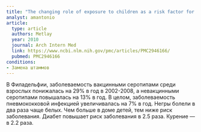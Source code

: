```yaml
---
title: "The changing role of exposure to children as a risk factor for bacteremic pneumococcal disease in the post conjugate vaccine era"
analyst: amantonio
article:
  type: article
  authors: Metlay
  year: 2010
  journal: Arch Intern Med
  link: https://www.ncbi.nlm.nih.gov/pmc/articles/PMC2946166/
  pubmed: PMC2946166
conditions:
- Замена штаммов
---
```


В Филадельфии, заболеваемость вакцинными серотипами среди взрослых понижалась на 29% в год в 2002-2008, а невакцинными серотипами повышалась на 13% в год. В целом, заболеваемость пневмококковой инфекцией увеличивалась на 7% в год.
Негры болели в два раза чаще белых. Чем больше в доме детей, тем ниже риск заболевания. Диабет повышает риск заболевания в 2.5 раза. Курение — в 2.2 раза.
